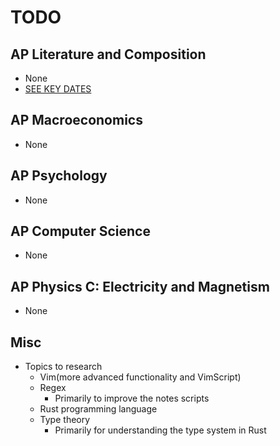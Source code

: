 # TODO

## AP Literature and Composition
- None
- [SEE KEY DATES](./keydates.md)

## AP Macroeconomics
- None

## AP Psychology
- None

## AP Computer Science
- None

## AP Physics C: Electricity and Magnetism
- None

## Misc
- Topics to research
    * Vim(more advanced functionality and VimScript)
    * Regex
        + Primarily to improve the notes scripts
    * Rust programming language
    * Type theory
        + Primarily for understanding the type system in Rust
